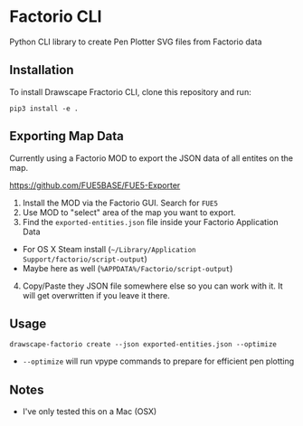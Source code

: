 # Factorio CLI
Python CLI library to create Pen Plotter SVG files from Factorio data

## Installation

To install Drawscape Fractorio CLI, clone this repository and run:

```
pip3 install -e .
```

## Exporting Map Data
Currently using a Factorio MOD to export the JSON data of all entites on the map. 

https://github.com/FUE5BASE/FUE5-Exporter

1) Install the MOD via the Factorio GUI. Search for `FUE5`
2) Use MOD to "select" area of the map you want to export.
3) Find the `exported-entities.json` file inside your Factorio Application Data
  - For OS X Steam install (`~/Library/Application Support/factorio/script-output`)
  - Maybe here as well (`%APPDATA%/Factorio/script-output`)
4) Copy/Paste they JSON file somewhere else so you can work with it. It will get overwritten if you leave it there. 


## Usage

```
drawscape-factorio create --json exported-entities.json --optimize
```

- `--optimize` will run vpype commands to prepare for efficient pen plotting

## Notes
- I've only tested this on a Mac (OSX)

